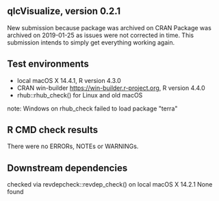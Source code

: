 ## qlcVisualize, version 0.2.1

New submission because package was archived on CRAN
Package was archived on 2019-01-25 as issues were not corrected in time.
This submission intends to simply get everything working again.

## Test environments
* local macOS X 14.4.1, R version 4.3.0
* CRAN win-builder https://win-builder.r-project.org, R version 4.4.0
* rhub::rhub_check() for Linux and old macOS

note: Windows on rhub_check failed to load package "terra"

## R CMD check results
There were no ERRORs, NOTEs or WARNINGs. 

## Downstream dependencies
checked via revdepcheck::revdep_check() on local macOS X 14.2.1
None found
